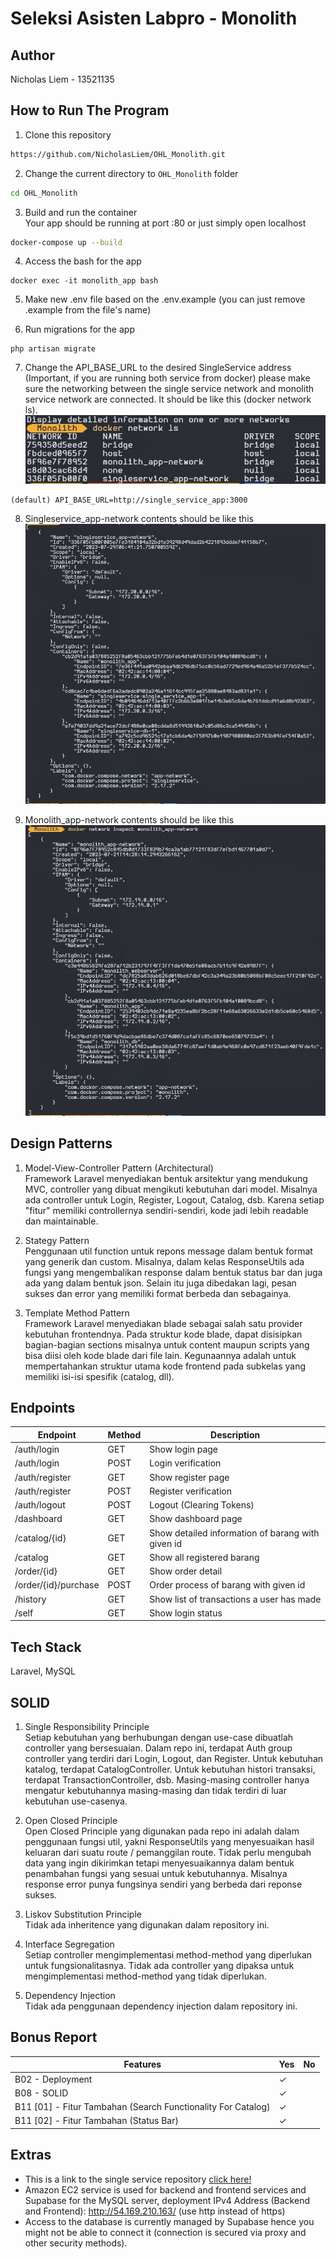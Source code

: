 # Seleksi Asisten Labpro - Monolith
## **Author**
Nicholas Liem - 13521135

## **How to Run The Program**
1. Clone this repository
```sh
https://github.com/NicholasLiem/OHL_Monolith.git
```
2. Change the current directory to `OHL_Monolith` folder
```sh
cd OHL_Monolith
```
3. Build and run the container <br>
Your app should be running at port :80 or just simply open localhost
```sh
docker-compose up --build
```
4. Access the bash for the app
```
docker exec -it monolith_app bash
```
5. Make new .env file based on the .env.example (you can just remove .example from the file's name)

6. Run migrations for the app
```
php artisan migrate
```

7. Change the API_BASE_URL to the desired SingleService address
(Important, if you are running both service from docker) please make sure the networking between the single service network and monolith service network are connected. It should be like this (docker network ls). <br>
![Docker Network](/markdown/images/DockerNetworkLs.jpg)
```
(default) API_BASE_URL=http://single_service_app:3000
```
8. Singleservice_app-network contents should be like this
![Link Name](/markdown/images/single-service-network.jpg)

9. Monolith_app-network contents should be like this
![Link Name](/markdown/images/monolith-service-network.jpg)

## **Design Patterns**
1. Model-View-Controller Pattern (Architectural) <br>
Framework Laravel menyediakan bentuk arsitektur yang mendukung MVC, controller yang dibuat mengikuti kebutuhan dari model. Misalnya ada controller untuk Login, Register, Logout, Catalog, dsb. Karena setiap "fitur" memiliki controllernya sendiri-sendiri, kode jadi lebih readable dan maintainable.

2. Stategy Pattern <br>
Penggunaan util function untuk repons message dalam bentuk format yang generik dan custom. Misalnya, dalam kelas ResponseUtils ada fungsi yang mengembalikan response dalam bentuk status bar dan juga ada yang dalam bentuk json. Selain itu juga dibedakan lagi, pesan sukses dan error yang memiliki format berbeda dan sebagainya.

3. Template Method Pattern <br>
Framework Laravel menyediakan blade sebagai salah satu provider kebutuhan frontendnya. Pada struktur kode blade, dapat disisipkan bagian-bagian sections misalnya untuk content maupun scripts yang bisa diisi oleh kode blade dari file lain. Kegunaannya adalah untuk mempertahankan struktur utama kode frontend pada subkelas yang memiliki isi-isi spesifik (catalog, dll).

## **Endpoints**
| Endpoint             | Method   | Description                                        |
|----------------------|----------|----------------------------------------------------|
| /auth/login          | GET      | Show login page                                    |
| /auth/login          | POST     | Login verification                                 |
| /auth/register       | GET      | Show register page                                 |
| /auth/register       | POST     | Register verification                              |
| /auth/logout         | POST     | Logout (Clearing Tokens)                           |
| /dashboard           | GET      | Show dashboard page                                |
| /catalog/{id}        | GET      | Show detailed information of barang with given id  |
| /catalog             | GET      | Show all registered barang                         |
| /order/{id}          | GET      | Show order detail                                  |
| /order/{id}/purchase | POST     | Order process of barang with given id              |
| /history             | GET      | Show list of transactions a user has made          |
| /self                | GET      | Show login status                                  |

## **Tech Stack**
Laravel, MySQL

## **SOLID**
1. Single Responsibility Principle <br>
Setiap kebutuhan yang berhubungan dengan use-case dibuatlah controller yang bersesuaian.
Dalam repo ini, terdapat Auth group controller yang terdiri dari Login, Logout, dan Register.
Untuk kebutuhan katalog, terdapat CatalogController. Untuk kebutuhan histori transaksi, terdapat TransactionController, dsb.
Masing-masing controller hanya mengatur kebutuhannya masing-masing dan tidak terdiri di luar kebutuhan use-casenya.

2. Open Closed Principle <br>
Open Closed Principle yang digunakan pada repo ini adalah dalam penggunaan fungsi util, yakni ResponseUtils yang menyesuaikan hasil keluaran dari suatu route / pemanggilan route. Tidak perlu mengubah data yang ingin dikirimkan tetapi menyesuaikannya dalam bentuk penambahan fungsi yang sesuai untuk kebutuhannya. Misalnya response error punya fungsinya sendiri yang berbeda dari reponse sukses.

3. Liskov Substitution Principle <br>
Tidak ada inheritence yang digunakan dalam repository ini.

4. Interface Segregation <br>
Setiap controller mengimplementasi method-method yang diperlukan untuk fungsionalitasnya. Tidak ada controller yang dipaksa untuk mengimplementasi method-method yang tidak diperlukan.

5. Dependency Injection <br>
Tidak ada penggunaan dependency injection dalam repository ini.

## **Bonus Report**
| Features                                                     | Yes      | No |
|--------------------------------------------------------------|----------|----|
| B02 - Deployment                                             | &check;  |    |
| B08 - SOLID                                                  | &check;  |    |
| B11 [01] - Fitur Tambahan (Search Functionality For Catalog) | &check;  |    |
| B11 [02] - Fitur Tambahan (Status Bar)                       | &check;  |    |

## **Extras**
- This is a link to the single service repository [click here!](https://github.com/NicholasLiem/OHL_SingleService)
- Amazon EC2 service is used for backend and frontend services and Supabase for the MySQL server, deployment IPv4 Address (Backend and Frontend): http://54.169.210.163/ (use http instead of https)
- Access to the database is currently managed by Supabase hence you might not be able to connect it (connection is secured via proxy and other security methods).
